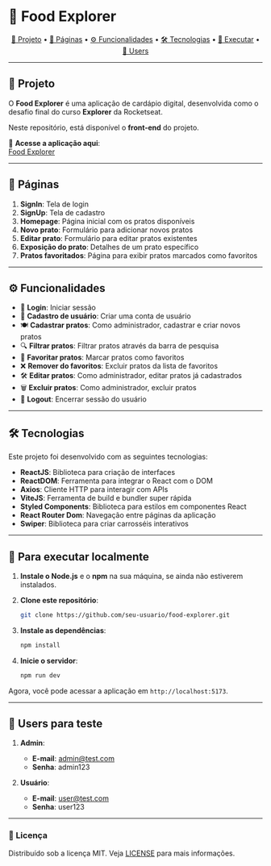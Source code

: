# 🍴 **Food Explorer**

<p align="center">
  <a href="#project">📄 Projeto</a> •
  <a href="#pages">📑 Páginas</a> •
  <a href="#features">⚙️ Funcionalidades</a> •
  <a href="#technologies">🛠️ Tecnologias</a> •
  <a href="#usage">🚀 Executar</a> •
  <a href="#users">👥 Users</a>
</p>

---

## 📄 Projeto

O **Food Explorer** é uma aplicação de cardápio digital, desenvolvida como o desafio final do curso **Explorer** da Rocketseat.

Neste repositório, está disponível o **front-end** do projeto.

🔗 **Acesse a aplicação aqui**:  
[Food Explorer](https://food-explorer-web00.netlify.app/)

---

## 📑 Páginas

1. **SignIn**: Tela de login
2. **SignUp**: Tela de cadastro
3. **Homepage**: Página inicial com os pratos disponíveis
4. **Novo prato**: Formulário para adicionar novos pratos
5. **Editar prato**: Formulário para editar pratos existentes
6. **Exposição do prato**: Detalhes de um prato específico
7. **Pratos favoritados**: Página para exibir pratos marcados como favoritos

---

## ⚙️ Funcionalidades

- 🔑 **Login**: Iniciar sessão
- 📝 **Cadastro de usuário**: Criar uma conta de usuário
- 🍽️ **Cadastrar pratos**: Como administrador, cadastrar e criar novos pratos
- 🔍 **Filtrar pratos**: Filtrar pratos através da barra de pesquisa
- 💖 **Favoritar pratos**: Marcar pratos como favoritos
- ❌ **Remover do favoritos**: Excluir pratos da lista de favoritos
- 🛠️ **Editar pratos**: Como administrador, editar pratos já cadastrados
- 🗑️ **Excluir pratos**: Como administrador, excluir pratos
- 🚪 **Logout**: Encerrar sessão do usuário

---

## 🛠️ Tecnologias

Este projeto foi desenvolvido com as seguintes tecnologias:

- **ReactJS**: Biblioteca para criação de interfaces
- **ReactDOM**: Ferramenta para integrar o React com o DOM
- **Axios**: Cliente HTTP para interagir com APIs
- **ViteJS**: Ferramenta de build e bundler super rápida
- **Styled Components**: Biblioteca para estilos em componentes React
- **React Router Dom**: Navegação entre páginas da aplicação
- **Swiper**: Biblioteca para criar carrosséis interativos

---

## 🚀 Para executar localmente

1. **Instale o Node.js** e o **npm** na sua máquina, se ainda não estiverem instalados.

2. **Clone este repositório**:
    ```bash
    git clone https://github.com/seu-usuario/food-explorer.git
    ```

3. **Instale as dependências**:
    ```bash
    npm install
    ```

4. **Inicie o servidor**:
    ```bash
    npm run dev
    ```

Agora, você pode acessar a aplicação em `http://localhost:5173`.

---

## 👥 Users para teste

1. **Admin**:  
   - **E-mail**: admin@test.com  
   - **Senha**: admin123  

2. **Usuário**:  
   - **E-mail**: user@test.com  
   - **Senha**: user123  

---

### 📜 Licença

Distribuído sob a licença MIT. Veja [LICENSE](LICENSE) para mais informações.
